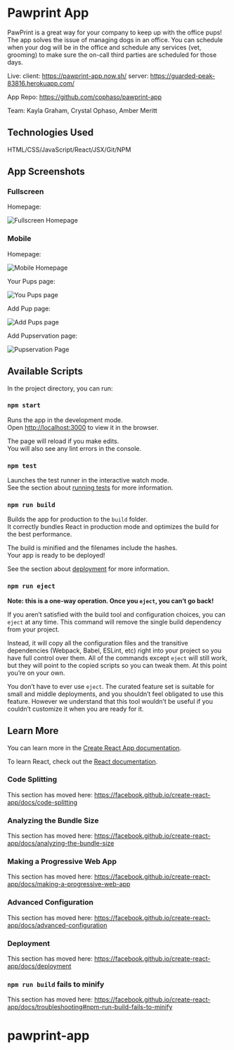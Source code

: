 # Pawprint App

PawPrint is a great way for your company to keep up with the office pups! The app solves the issue of managing dogs in an office. You can schedule when your dog will be in the office and schedule any services (vet, grooming) to make sure the on-call third parties are scheduled for those days.

Live: 
client: https://pawprint-app.now.sh/
server: https://guarded-peak-83816.herokuapp.com/ 

App Repo: https://github.com/cophaso/pawprint-app

Team: Kayla Graham, Crystal Ophaso, Amber Meritt

## Technologies Used

HTML/CSS/JavaScript/React/JSX/Git/NPM

## App Screenshots
### Fullscreen
Homepage:

![Fullscreen Homepage](https://github.com/cophaso/pawprint-app/blob/master/README-img/fullscreen-homepage.png)


### Mobile
Homepage:

![Mobile Homepage](https://github.com/cophaso/pawprint-app/blob/master/README-img/mobile-homepage.png)

Your Pups page:

![You Pups page](https://github.com/cophaso/pawprint-app/blob/master/README-img/mobile-yourPups.png)


Add Pup page:

![Add Pups page](https://github.com/cophaso/pawprint-app/blob/master/README-img/mobile-addPup.png)


Add Pupservation page:

![Pupservation Page](https://github.com/cophaso/pawprint-app/blob/master/README-img/mobile-addPupservation.png)

## Available Scripts

In the project directory, you can run:

### `npm start`

Runs the app in the development mode.<br />
Open [http://localhost:3000](http://localhost:3000) to view it in the browser.

The page will reload if you make edits.<br />
You will also see any lint errors in the console.

### `npm test`

Launches the test runner in the interactive watch mode.<br />
See the section about [running tests](https://facebook.github.io/create-react-app/docs/running-tests) for more information.

### `npm run build`

Builds the app for production to the `build` folder.<br />
It correctly bundles React in production mode and optimizes the build for the best performance.

The build is minified and the filenames include the hashes.<br />
Your app is ready to be deployed!

See the section about [deployment](https://facebook.github.io/create-react-app/docs/deployment) for more information.

### `npm run eject`

**Note: this is a one-way operation. Once you `eject`, you can’t go back!**

If you aren’t satisfied with the build tool and configuration choices, you can `eject` at any time. This command will remove the single build dependency from your project.

Instead, it will copy all the configuration files and the transitive dependencies (Webpack, Babel, ESLint, etc) right into your project so you have full control over them. All of the commands except `eject` will still work, but they will point to the copied scripts so you can tweak them. At this point you’re on your own.

You don’t have to ever use `eject`. The curated feature set is suitable for small and middle deployments, and you shouldn’t feel obligated to use this feature. However we understand that this tool wouldn’t be useful if you couldn’t customize it when you are ready for it.

## Learn More

You can learn more in the [Create React App documentation](https://facebook.github.io/create-react-app/docs/getting-started).

To learn React, check out the [React documentation](https://reactjs.org/).

### Code Splitting

This section has moved here: https://facebook.github.io/create-react-app/docs/code-splitting

### Analyzing the Bundle Size

This section has moved here: https://facebook.github.io/create-react-app/docs/analyzing-the-bundle-size

### Making a Progressive Web App

This section has moved here: https://facebook.github.io/create-react-app/docs/making-a-progressive-web-app

### Advanced Configuration

This section has moved here: https://facebook.github.io/create-react-app/docs/advanced-configuration

### Deployment

This section has moved here: https://facebook.github.io/create-react-app/docs/deployment

### `npm run build` fails to minify

This section has moved here: https://facebook.github.io/create-react-app/docs/troubleshooting#npm-run-build-fails-to-minify
# pawprint-app
